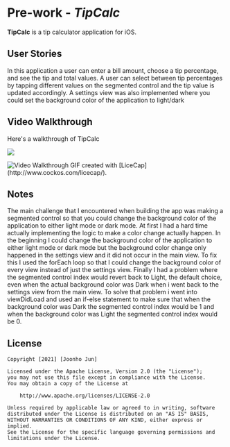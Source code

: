# Pre-work - *TipCalc*

**TipCalc** is a tip calculator application for iOS.

## User Stories

In this application a user can enter a bill amount, choose a tip percentage, and see the tip and total values. A user can select between tip percentages by tapping different values on the segmented control and the tip value is updated accordingly. A settings view was also implemented where you could set the background color of the application to light/dark

## Video Walkthrough

Here's a walkthrough of TipCalc

![](https://i.imgur.com/TjMlP8Z.gif)


<img src='http://i.imgur.com/link/to/your/gif/file.gif' title='Video Walkthrough' width='' alt='Video Walkthrough' />
GIF created with [LiceCap](http://www.cockos.com/licecap/).

## Notes

The main challenge that I encountered when building the app was making a segmented control so that you could change the background color of the application to either light mode or dark mode. At first I had a hard time actually implementing the logic to make a color change actually happen. In the beginning I could change the background color of the application to either light mode or dark mode but the background color change only happened in the settings view and it did not occur in the main view. To fix this I used the forEach loop so that I could change the background color of every view instead of just the settings view. Finally I had a problem where the segmented control index would revert back to Light, the default choice, even when the actual background color was Dark when i went back to the settings view from the main view. To solve that problem i went into viewDidLoad and used an if-else statement to make sure that when the background color was Dark the segmented control index would be 1 and when the background color was Light the segmented control index would be 0.

## License

    Copyright [2021] [Joonho Jun]

    Licensed under the Apache License, Version 2.0 (the "License");
    you may not use this file except in compliance with the License.
    You may obtain a copy of the License at

        http://www.apache.org/licenses/LICENSE-2.0

    Unless required by applicable law or agreed to in writing, software
    distributed under the License is distributed on an "AS IS" BASIS,
    WITHOUT WARRANTIES OR CONDITIONS OF ANY KIND, either express or implied.
    See the License for the specific language governing permissions and
    limitations under the License.
